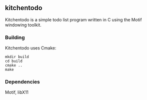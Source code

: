 ## kitchentodo

Kitchentodo is a simple todo list program written in C using the Motif windowing toolkit. 

### Building
Kitchentodo uses Cmake:
```
mkdir build
cd build
cmake ..
make
```

### Dependencies
Motif, libX11

